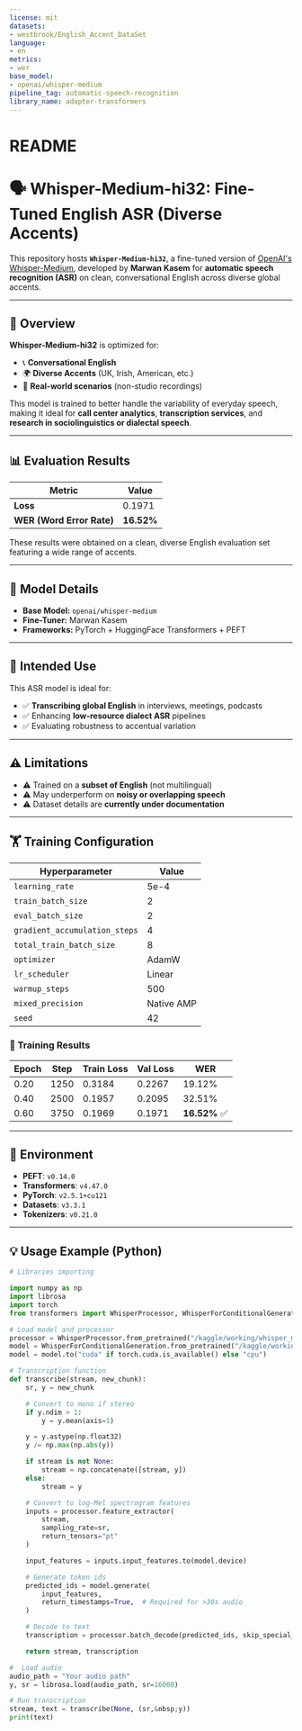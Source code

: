 ```yaml
---
license: mit
datasets:
- westbrook/English_Accent_DataSet
language:
- en
metrics:
- wer
base_model:
- openai/whisper-medium
pipeline_tag: automatic-speech-recognition
library_name: adapter-transformers
---
```

#  README 
# 🗣️ Whisper-Medium-hi32: Fine-Tuned English ASR (Diverse Accents)

This repository hosts **`Whisper-Medium-hi32`**, a fine-tuned version of [OpenAI's Whisper-Medium](https://huggingface.co/openai/whisper-medium), developed by **Marwan Kasem** for **automatic speech recognition (ASR)** on clean, conversational English across diverse global accents.

---

## 📌 Overview

**Whisper-Medium-hi32** is optimized for:

- 📞 **Conversational English**
- 🌍 **Diverse Accents** (UK, Irish, American, etc.)
- 🧪 **Real-world scenarios** (non-studio recordings)

This model is trained to better handle the variability of everyday speech, making it ideal for **call center analytics**, **transcription services**, and **research in sociolinguistics or dialectal speech**.

---

## 📊 Evaluation Results

| Metric            | Value      |
|-------------------|------------|
| **Loss**          | 0.1971     |
| **WER (Word Error Rate)** | **16.52%** |

These results were obtained on a clean, diverse English evaluation set featuring a wide range of accents.

---

## 🧠 Model Details

- **Base Model:** `openai/whisper-medium`
- **Fine-Tuner:** Marwan Kasem
- **Frameworks:** PyTorch + HuggingFace Transformers + PEFT

---

## 🚀 Intended Use

This ASR model is ideal for:

- ✅ **Transcribing global English** in interviews, meetings, podcasts
- ✅ Enhancing **low-resource dialect ASR** pipelines
- ✅ Evaluating robustness to accentual variation

---

## ⚠️ Limitations

- ⚠️ Trained on a **subset of English** (not multilingual)
- ⚠️ May underperform on **noisy or overlapping speech**
- ⚠️ Dataset details are **currently under documentation**

---

## 🏋️ Training Configuration

| Hyperparameter               | Value        |
|------------------------------|--------------|
| `learning_rate`              | 5e-4         |
| `train_batch_size`           | 2            |
| `eval_batch_size`            | 2            |
| `gradient_accumulation_steps`| 4            |
| `total_train_batch_size`     | 8            |
| `optimizer`                  | AdamW        |
| `lr_scheduler`               | Linear       |
| `warmup_steps`               | 500          |
| `mixed_precision`            | Native AMP   |
| `seed`                       | 42           |

### 🧪 Training Results

| Epoch | Step | Train Loss | Val Loss | WER     |
|-------|------|------------|----------|---------|
| 0.20  | 1250 | 0.3184     | 0.2267   | 19.12%  |
| 0.40  | 2500 | 0.1957     | 0.2095   | 32.51%  |
| 0.60  | 3750 | 0.1969     | 0.1971   | **16.52%** ✅ |

---

## 🧰 Environment

- **PEFT**: `v0.14.0`
- **Transformers**: `v4.47.0`
- **PyTorch**: `v2.5.1+cu121`
- **Datasets**: `v3.3.1`
- **Tokenizers**: `v0.21.0`
---
## 💡 Usage Example (Python)

```python
# Libraries importing

import numpy as np
import librosa
import torch
from transformers import WhisperProcessor, WhisperForConditionalGeneration

# Load model and processor
processor = WhisperProcessor.from_pretrained("/kaggle/working/whisper_medium/Merged_Model")
model = WhisperForConditionalGeneration.from_pretrained("/kaggle/working/whisper_medium/Merged_Model")
model = model.to("cuda" if torch.cuda.is_available() else "cpu")

# Transcription function
def transcribe(stream, new_chunk):
    sr, y = new_chunk

    # Convert to mono if stereo
    if y.ndim > 1:
        y = y.mean(axis=1)

    y = y.astype(np.float32)
    y /= np.max(np.abs(y))

    if stream is not None:
        stream = np.concatenate([stream, y])
    else:
        stream = y

    # Convert to log-Mel spectrogram features
    inputs = processor.feature_extractor(
        stream,
        sampling_rate=sr,
        return_tensors="pt"
    )

    input_features = inputs.input_features.to(model.device)

    # Generate token ids
    predicted_ids = model.generate(
        input_features,
        return_timestamps=True,  # Required for >30s audio
    )

    # Decode to text
    transcription = processor.batch_decode(predicted_ids, skip_special_tokens=True)[0]

    return stream, transcription

#  Load audio 
audio_path = "Your audio path"
y, sr = librosa.load(audio_path, sr=16000)

# Run transcription
stream, text = transcribe(None, (sr,&nbsp;y))
print(text) 
```
